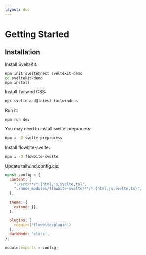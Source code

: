 ```yaml
---
layout: doc
---
```


<h1 class="text-2xl w-full dark:text-white">Getting Started</h1>
<h2 class="text-xl w-full mt-8 dark:text-white">Installation</h2>
<p class="dark:text-white">Install SvelteKit:</p>

```sh
npm init svelte@next sveltekit-demo 
cd sveltekit-demo
npm install 
```

<p class="dark:text-white">Install Tailwind CSS:</p>

```sh
npx svelte-add@latest tailwindcss
```

<p class="dark:text-white">Run it:</p>

```sh
npm run dev
```

<p class="dark:text-white">You may need to install svelte-preprocess:</p>

```sh
npm i -D svelte-preprocess   
```

<p class="dark:text-white">Install flowbite-svelte:</p>

```sh
npm i -D flowbite-svelte
```

<p class="dark:text-white">Update tailwind.config.cjs:</p>

```js
const config = {
  content: [
    "./src/**/*.{html,js,svelte,ts}",
    "./node_modules/flowbite-svelte/**/*.{html,js,svelte,ts}",
  ],

  theme: {
    extend: {},
  },

  plugins: [
    require('flowbite/plugin')
  ],
  darkMode: 'class',
};

module.exports = config;
```